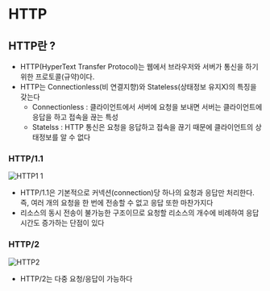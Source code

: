 # HTTP

## HTTP란 ?

- HTTP(HyperText Transfer Protocol)는 웹에서 브라우저와 서버가 통신을 하기 위한 프로토콜(규약)이다.
- HTTP는 Connectionless(비 연결지향)와 Stateless(상태정보 유지X)의 특징을 갖는다
  - Connectionless : 클라이언트에서 서버에 요청을 보내면 서버는 클라이언트에 응답을 하고 접속을 끊는 특성
  - Statelss : HTTP 통신은 요청을 응답하고 접속을 끊기 때문에 클라이언트의 상태정보를 알 수 없다

### HTTP/1.1

![HTTP1 1](https://user-images.githubusercontent.com/67866773/100821154-21fd0900-3493-11eb-9e29-418296e59de9.PNG)

- HTTP/1.1은 기본적으로 커넥션(connection)당 하나의 요청과 응답만 처리한다. 즉, 여러 개의 요청을 한 번에 전송할 수 없고 응답 또한 마찬가지다
- 리소스의 동시 전송이 불가능한 구조이므로 요청할 리소스의 개수에 비례하여 응답 시간도 증가하는 단점이 있다

### HTTP/2

![HTTP2](https://user-images.githubusercontent.com/67866773/100821159-22959f80-3493-11eb-97d0-55704476f60f.PNG)

- HTTP/2는 다중 요청/응답이 가능하다
